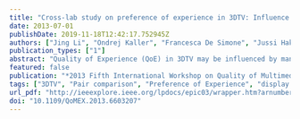 ```yaml
---
title: "Cross-lab study on preference of experience in 3DTV: Influence from display technology and test environment"
date: 2013-07-01
publishDate: 2019-11-18T12:42:17.752945Z
authors: ["Jing Li", "Ondrej Kaller", "Francesca De Simone", "Jussi Hakala", "Dawid Juszka", "Patrick Le Callet"]
publication_types: ["1"]
abstract: "Quality of Experience (QoE) in 3DTV may be influenced by many factors, such as the viewing conditions, the characteristics of the panel of viewers, etc. In this study, the impact of two factors, namely the test environment and the display technology are analyzed. Particularly, two paired comparison experiments have been carried out to assess the overall preference of experience (PoE) for a set of 3D video sequences. The first experiment, performed at University of Nantes, allows comparing the results obtained in a standard laboratory versus living-room-like environment. No significance difference has been found. The second experiment, performed at Brno University, allows comparing the results obtained using stereoscopic display with shutter glasses versus polarized glasses. Significance difference could be identified depending on the video content. Since the same test material has been used in both locations, inter-laboratory correlation is also analyzed."
featured: false
publication: "*2013 Fifth International Workshop on Quality of Multimedia Experience (QoMEX)*"
tags: ["3DTV", "Pair comparison", "Preference of Experience", "display technology", "test environment"]
url_pdf: "http://ieeexplore.ieee.org/lpdocs/epic03/wrapper.htm?arnumber=6603207"
doi: "10.1109/QoMEX.2013.6603207"
---
```


